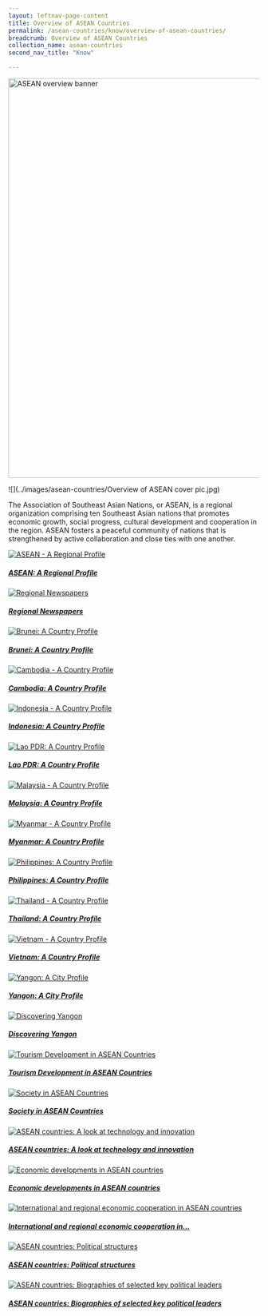 ```yaml
---
layout: leftnav-page-content
title: Overview of ASEAN Countries
permalink: /asean-countries/know/overview-of-asean-countries/
breadcrumb: Overview of ASEAN Countries
collection_name: asean-countries
second_nav_title: "Know"

---
```

<img src="/images/asean-countries/Overview of ASEAN cover pic.jpg" alt="ASEAN overview banner" style="width:800px;" />

![](../images/asean-countries/Overview of ASEAN cover pic.jpg)

The Association of Southeast Asian Nations, or ASEAN, is a regional organization comprising ten Southeast Asian nations that promotes economic growth, social progress, cultural development and cooperation in the region. ASEAN fosters a peaceful community of nations that is strengthened by active collaboration and close ties with one another.



<div>
	<div class="row is-multiline">
		<div class="col is-one-third-desktop is-one-third-tablet">
			<a href="/asean-countries/know/overview-of-asean-countries/asean-a-regional-profile/" class="project-link">
				<img src="/images/asean-countries/ASEAN-main-page-banner-370x150.jpg" alt="ASEAN - A Regional Profile" class="project-image">
			<div class="project-card">
				<div class="project-title margin--bottom--xs">
					<h5><b>ASEAN: A Regional Profile</b></h5>
				</div>
			</div>
			</a>
		</div>
		<div class="col is-one-third-desktop is-one-third-tablet">
			<a href="/asean-countries/know/overview-of-asean-countries/regional-newspapers/" class="project-link">
				<img src="/images/asean-countries/Regional-Newspapers-1-370x150.jpg" alt="Regional Newspapers" class="project-image">
			<div class="project-card">
				<div class="project-title margin--bottom--xs">
					<h5><b>Regional Newspapers</b></h5>
				</div>
			</div>
			</a>
		</div>
		<div class="col is-one-third-desktop is-one-third-tablet">
			<a href="/asean-countries/know/overview-of-asean-countries/brunei-a-country-profile/" class="project-link">
				<img src="/images/asean-countries/Brunei-Snapshot-370x150.jpg" alt="Brunei: A Country Profile" class="project-image">
			<div class="project-card">
				<div class="project-title margin--bottom--xs">
					<h5><b>Brunei: A Country Profile</b></h5>
				</div>
			</div>
			</a>
		</div>
	</div>
</div>

<p><p>

<div>
	<div class="row is-multiline">
		<div class="col is-one-third-desktop is-one-third-tablet">
			<a href="/asean-countries/know/overview-of-asean-countries/cambodia-a-country-profile/" class="project-link">
				<img src="/images/asean-countries/Cambodia-Profile-370x150.jpg" alt="Cambodia - A Country Profile" class="project-image">
			<div class="project-card">
				<div class="project-title margin--bottom--xs">
					<h5><b>Cambodia: A Country Profile</b></h5>
				</div>
			</div>
			</a>
		</div>
		<div class="col is-one-third-desktop is-one-third-tablet">
			<a href="/asean-countries/know/overview-of-asean-countries/indonesia-a-country-profile/" class="project-link">
				<img src="/images/asean-countries/Indonesia-Snapshot-370x150.jpg" alt="Indonesia - A Country Profile" class="project-image">
			<div class="project-card">
				<div class="project-title margin--bottom--xs">
					<h5><b>Indonesia: A Country Profile</b></h5>
				</div>
			</div>
			</a>
		</div>
		<div class="col is-one-third-desktop is-one-third-tablet">
			<a href="/asean-countries/know/overview-of-asean-countries/lao-a-country-profile/" class="project-link">
				<img src="/images/asean-countries/Laos-Snapshot-370x150.jpg" alt="Lao PDR: A Country Profile" class="project-image">
			<div class="project-card">
				<div class="project-title margin--bottom--xs">
					<h5><b>Lao PDR: A Country Profile</b></h5>
				</div>
			</div>
			</a>
		</div>
	</div>
</div>

<p><p>

<div>
	<div class="row is-multiline">
		<div class="col is-one-third-desktop is-one-third-tablet">
			<a href="/asean-countries/know/overview-of-asean-countries/malaysia-a-country-profile/" class="project-link">
				<img src="/images/asean-countries/Malaysia-Snapshot-370x150.jpg" alt="Malaysia - A Country Profile" class="project-image">
			<div class="project-card">
				<div class="project-title margin--bottom--xs">
					<h5><b>Malaysia: A Country Profile</b></h5>
				</div>
			</div>
			</a>
		</div>
		<div class="col is-one-third-desktop is-one-third-tablet">
			<a href="/asean-countries/know/overview-of-asean-countries/myanmar-a-country-profile/" class="project-link">
				<img src="/images/asean-countries/Myanmar-Profile-370x150.jpg" alt="Myanmar - A Country Profile" class="project-image">
			<div class="project-card">
				<div class="project-title margin--bottom--xs">
					<h5><b>Myanmar: A Country Profile</b></h5>
				</div>
			</div>
			</a>
		</div>
		<div class="col is-one-third-desktop is-one-third-tablet">
			<a href="/asean-countries/know/overview-of-asean-countries/overview/philippines-a-country-profile/" class="project-link">
				<img src="/images/asean-countries/Philippines-Snapshot-370x150.jpg" alt="Philippines: A Country Profile" class="project-image">
			<div class="project-card">
				<div class="project-title margin--bottom--xs">
					<h5><b>Philippines: A Country Profile</b></h5>
				</div>
			</div>
			</a>
		</div>
	</div>
</div>

<p><p>
<div>
	<div class="row is-multiline">
		<div class="col is-one-third-desktop is-one-third-tablet">
			<a href="/asean-countries/know/overview-of-asean-countries/thailand-a-country-profile/" class="project-link">
				<img src="/images/asean-countries/Thailand-Profile-370x150.jpg" alt="Thailand - A Country Profile" class="project-image">
			<div class="project-card">
				<div class="project-title margin--bottom--xs">
					<h5><b>Thailand: A Country Profile</b></h5>
				</div>
			</div>
			</a>
		</div>
		<div class="col is-one-third-desktop is-one-third-tablet">
			<a href="/asean-countries/know/overview-of-asean-countries/vietnam-a-country-profile/" class="project-link">
				<img src="/images/asean-countries/Vietnam-Snapshot-370x150.jpg" alt="Vietnam - A Country Profile" class="project-image">
			<div class="project-card">
				<div class="project-title margin--bottom--xs">
					<h5><b>Vietnam: A Country Profile</b></h5>
				</div>
			</div>
			</a>
		</div>
		<div class="col is-one-third-desktop is-one-third-tablet">
			<a href="/asean-countries/know/overview-of-asean-countries/yangon-a-city-profile/" class="project-link">
				<img src="/images/asean-countries/Yangon-A-profile-370x150.jpg" alt="Yangon: A City Profile" class="project-image">
			<div class="project-card">
				<div class="project-title margin--bottom--xs">
					<h5><b>Yangon: A City Profile</b></h5>
				</div>
			</div>
			</a>
		</div>
	</div>
</div>

<p><p>

<div>
	<div class="row is-multiline">
		<div class="col is-one-third-desktop is-one-third-tablet">
			<a href="/asean-countries/know/overview-of-asean-countries/discovering-yangon/" class="project-link">
				<img src="/images/asean-countries/Discovering-Yangon-370x150.jpg" alt="Discovering Yangon" class="project-image">
			<div class="project-card">
				<div class="project-title margin--bottom--xs">
					<h5><b>Discovering Yangon</b></h5>
				</div>
			</div>
			</a>
		</div>
		<div class="col is-one-third-desktop is-one-third-tablet">
			<a href="/asean-countries/know/overview-of-asean-countries/tourism-development-in-asean/" class="project-link">
				<img src="/images/asean-countries/Tourism-in-ASEAN-370x150.jpg" alt="Tourism Development in ASEAN Countries" class="project-image">
			<div class="project-card">
				<div class="project-title margin--bottom--xs">
					<h5><b>Tourism Development in ASEAN Countries</b></h5>
				</div>
			</div>
			</a>
		</div>
		<div class="col is-one-third-desktop is-one-third-tablet">
			<a href="/asean-countries/know/overview-of-asean-countries/society-in-asean-countries/" class="project-link">
				<img src="/images/asean-countries/Society-in-ASEAN-370x150.jpg" alt="Society in ASEAN Countries" class="project-image">
			<div class="project-card">
				<div class="project-title margin--bottom--xs">
					<h5><b>Society in ASEAN Countries</b></h5>
				</div>
			</div>
			</a>
		</div>
	</div>
</div>

<p><p>

<div>
	<div class="row is-multiline">
		<div class="col is-one-third-desktop is-one-third-tablet">
			<a href="/asean-countries/know/overview-of-asean-countries/a-look-at-technology-and-innovation/" class="project-link">
				<img src="/images/asean-countries/Technology-and-innovation-in-ASEAN-370x150.jpg" alt="ASEAN countries: A look at technology and innovation" class="project-image">
			<div class="project-card">
				<div class="project-title margin--bottom--xs">
					<h5><b>ASEAN countries: A look at technology and innovation</b></h5>
				</div>
			</div>
			</a>
		</div>
		<div class="col is-one-third-desktop is-one-third-tablet">
			<a href="/asean-countries/know/overview-of-asean-countries/economic-developments-in-asean-countries/" class="project-link">
				<img src="/images/asean-countries/Economic-developments-in-ASEAN-countries-370x150.jpg" alt="Economic developments in ASEAN countries" class="project-image">
			<div class="project-card">
				<div class="project-title margin--bottom--xs">
					<h5><b>Economic developments in ASEAN countries</b></h5>
				</div>
			</div>
			</a>
		</div>
		<div class="col is-one-third-desktop is-one-third-tablet">
			<a href="/asean-countries/know/overview-of-asean-countries/overview/economic-cooperation/" class="project-link">
				<img src="/images/asean-countries/International-and-regional-economic-cooperation-in-ASEAN-countries-370x150.jpg" alt="International and regional economic cooperation in ASEAN countries" class="project-image">
			<div class="project-card">
				<div class="project-title margin--bottom--xs">
					<h5><b>International and regional economic cooperation in...</b></h5>
				</div>
			</div>
			</a>
		</div>
	</div>
</div>

<p><p>

<div>
	<div class="row is-multiline">
		<div class="col is-one-third-desktop is-one-third-tablet">
			<a href="/asean-countries/know/overview-of-asean-countries/political-structures/" class="project-link">
				<img src="/images/asean-countries/ASEAN-countries-Political-structures-2-370x150.jpg" alt="ASEAN countries: Political structures" class="project-image">
			<div class="project-card">
				<div class="project-title margin--bottom--xs">
					<h5><b>ASEAN countries: Political structures</b></h5>
				</div>
			</div>
			</a>
		</div>
		<div class="col is-one-third-desktop is-one-third-tablet">
			<a href="/asean-countries/know/overview-of-asean-countries/biographies-of-selected-key-political-leaders/" class="project-link">
				<img src="/images/asean-countries/ASEAN-countries-Biographies-370x150.jpg" alt="ASEAN countries: Biographies of selected key political leaders" class="project-image">
			<div class="project-card">
				<div class="project-title margin--bottom--xs">
					<h5><b>ASEAN countries: Biographies of selected key political leaders</b></h5>
				</div>
			</div>
			</a>
		</div>
		<div class="col is-one-third-desktop is-one-third-tablet">
		</div>
	</div>
</div>





